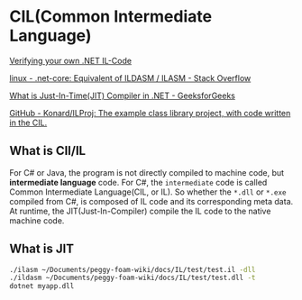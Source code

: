# CIL(Common Intermediate Language)

[Verifying your own .NET IL-Code](https://www.dynatrace.com/news/blog/verifying-your-own-dotnet-il-code/)

[linux - .net-core: Equivalent of ILDASM / ILASM - Stack Overflow](https://stackoverflow.com/questions/39979851/net-core-equivalent-of-ildasm-ilasm)

[What is Just-In-Time(JIT) Compiler in .NET - GeeksforGeeks](https://www.geeksforgeeks.org/what-is-just-in-time-jit-compiler-in-dot-net/)

[GitHub - Konard/ILProj: The example class library project, with code written in the CIL.](https://github.com/Konard/ILProj)

## What is CIl/IL

For C# or Java, the program is not directly compiled to machine code, but **intermediate language** code. For C#, the `intermediate` code is called Common Intermediate Language(CIL, or IL). So whether the `*.dll` or `*.exe` compiled from C#, is composed of IL code and its corresponding meta data. At runtime, the JIT(Just-In-Compiler) compile the IL code to the native machine code.

## What is JIT

```sh
./ilasm ~/Documents/peggy-foam-wiki/docs/IL/test/test.il -dll
./ildasm ~/Documents/peggy-foam-wiki/docs/IL/test/test.dll -t
dotnet myapp.dll
```
